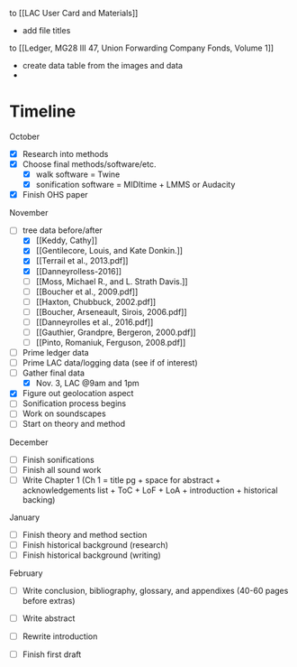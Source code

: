 to [[LAC User Card and Materials]]
- add file titles

to [[Ledger, MG28 III 47, Union Forwarding Company Fonds, Volume 1]]
- create data table from the images and data
- 



# Timeline

October
- [x] Research into methods
- [x] Choose final methods/software/etc.
	- [x] walk software = Twine
	- [x] sonification software = MIDItime + LMMS or Audacity
- [x] Finish OHS paper
       
November
-  [ ] tree data before/after
	-  [x] [[Keddy, Cathy]]
	-  [x] [[Gentilecore, Louis, and Kate Donkin.]]
	-  [x] [[Terrail et al., 2013.pdf]]
	-  [x] [[Danneyrolless-2016]]
	-  [ ] [[Moss, Michael R., and L. Strath Davis.]]
	-  [ ] [[Boucher et al., 2009.pdf]]
	-  [ ] [[Haxton, Chubbuck, 2002.pdf]]
	-  [ ] [[Boucher, Arseneault, Sirois, 2006.pdf]]
	-  [ ] [[Danneyrolles et al., 2016.pdf]]
	-  [ ] [[Gauthier, Grandpre, Bergeron, 2000.pdf]]
	-  [ ] [[Pinto, Romaniuk, Ferguson, 2008.pdf]]
- [ ] Prime ledger data
- [ ] Prime LAC data/logging data (see if of interest)
- [ ] Gather final data
	-  [x] Nov. 3, LAC @9am and 1pm
- [x] Figure out geolocation aspect
- [ ] Sonification process begins
- [ ] Work on soundscapes
- [ ] Start on theory and method
         
December
- [ ] Finish sonifications
- [ ] Finish all sound work
- [ ] Write Chapter 1 (Ch 1 = title pg + space for abstract + acknowledgements list + ToC + LoF + LoA + introduction + historical backing)

January
- [ ] Finish theory and method section
- [ ] Finish historical background (research)
- [ ] Finish historical background (writing)

February
- [ ] Write conclusion, bibliography, glossary, and appendixes (40-60 pages before extras)
- [ ] Write abstract
- [ ] Rewrite introduction
- [ ] Finish first draft

